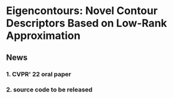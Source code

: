 # Eigencontours: Novel Contour Descriptors Based on Low-Rank Approximation

## News

### 1. CVPR' 22 oral paper
### 2. source code to be released
